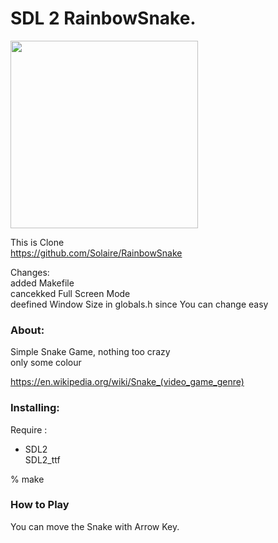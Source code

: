 SDL 2 RainbowSnake.
===============

<image src="https://raw.githubusercontent.com/ohwada/MAC_cpp_Samples/master/SDL2/snake/screenshots/snake_game_640x480.png" width="300" /> <br/>

This is Clone <br/>
https://github.com/Solaire/RainbowSnake <br/>

Changes: <br/>
added Makefile <br/>
cancekked Full Screen Mode <br/>
deefined Window Size in globals.h since You can change easy

### About: <br/>
Simple Snake Game, nothing too crazy <br/>
only some colour <br/>

https://en.wikipedia.org/wiki/Snake_(video_game_genre) <br/>

### Installing:
Require : <br/>
- SDL2 <br/>
SDL2_ttf <br/>

% make <br/>

### How to Play
You can move the Snake with Arrow Key.<br/>
